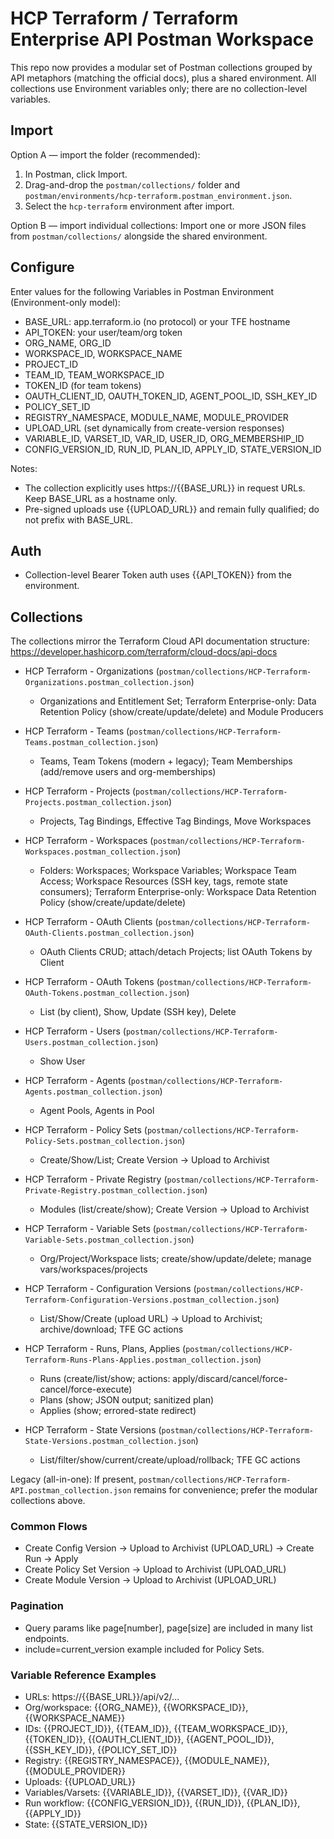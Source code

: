 # HCP Terraform / Terraform Enterprise API Postman Workspace

This repo now provides a modular set of Postman collections grouped by API metaphors (matching the official docs), plus a shared environment. All collections use Environment variables only; there are no collection-level variables.

## Import

Option A — import the folder (recommended):
1. In Postman, click Import.
2. Drag-and-drop the `postman/collections/` folder and `postman/environments/hcp-terraform.postman_environment.json`.
3. Select the `hcp-terraform` environment after import.

Option B — import individual collections: Import one or more JSON files from `postman/collections/` alongside the shared environment.

## Configure

Enter values for the following Variables in Postman Environment (Environment-only model):

- BASE_URL: app.terraform.io (no protocol) or your TFE hostname
- API_TOKEN: your user/team/org token
- ORG_NAME, ORG_ID
- WORKSPACE_ID, WORKSPACE_NAME
- PROJECT_ID
- TEAM_ID, TEAM_WORKSPACE_ID
- TOKEN_ID (for team tokens)
- OAUTH_CLIENT_ID, OAUTH_TOKEN_ID, AGENT_POOL_ID, SSH_KEY_ID
- POLICY_SET_ID
- REGISTRY_NAMESPACE, MODULE_NAME, MODULE_PROVIDER
- UPLOAD_URL (set dynamically from create-version responses)
- VARIABLE_ID, VARSET_ID, VAR_ID, USER_ID, ORG_MEMBERSHIP_ID
- CONFIG_VERSION_ID, RUN_ID, PLAN_ID, APPLY_ID, STATE_VERSION_ID

Notes:
- The collection explicitly uses https://{{BASE_URL}} in request URLs. Keep BASE_URL as a hostname only.
- Pre-signed uploads use {{UPLOAD_URL}} and remain fully qualified; do not prefix with BASE_URL.

## Auth

- Collection-level Bearer Token auth uses {{API_TOKEN}} from the environment.

## Collections

The collections mirror the Terraform Cloud API documentation structure: https://developer.hashicorp.com/terraform/cloud-docs/api-docs

- HCP Terraform - Organizations (`postman/collections/HCP-Terraform-Organizations.postman_collection.json`)
	- Organizations and Entitlement Set; Terraform Enterprise-only: Data Retention Policy (show/create/update/delete) and Module Producers

- HCP Terraform - Teams (`postman/collections/HCP-Terraform-Teams.postman_collection.json`)
	- Teams, Team Tokens (modern + legacy); Team Memberships (add/remove users and org-memberships)

- HCP Terraform - Projects (`postman/collections/HCP-Terraform-Projects.postman_collection.json`)
	- Projects, Tag Bindings, Effective Tag Bindings, Move Workspaces

- HCP Terraform - Workspaces (`postman/collections/HCP-Terraform-Workspaces.postman_collection.json`)
	- Folders: Workspaces; Workspace Variables; Workspace Team Access; Workspace Resources (SSH key, tags, remote state consumers); Terraform Enterprise-only: Workspace Data Retention Policy (show/create/update/delete)

- HCP Terraform - OAuth Clients (`postman/collections/HCP-Terraform-OAuth-Clients.postman_collection.json`)
	- OAuth Clients CRUD; attach/detach Projects; list OAuth Tokens by Client

- HCP Terraform - OAuth Tokens (`postman/collections/HCP-Terraform-OAuth-Tokens.postman_collection.json`)
	- List (by client), Show, Update (SSH key), Delete

- HCP Terraform - Users (`postman/collections/HCP-Terraform-Users.postman_collection.json`)
	- Show User

- HCP Terraform - Agents (`postman/collections/HCP-Terraform-Agents.postman_collection.json`)
	- Agent Pools, Agents in Pool

- HCP Terraform - Policy Sets (`postman/collections/HCP-Terraform-Policy-Sets.postman_collection.json`)
	- Create/Show/List; Create Version → Upload to Archivist

- HCP Terraform - Private Registry (`postman/collections/HCP-Terraform-Private-Registry.postman_collection.json`)
	- Modules (list/create/show); Create Version → Upload to Archivist

- HCP Terraform - Variable Sets (`postman/collections/HCP-Terraform-Variable-Sets.postman_collection.json`)
	- Org/Project/Workspace lists; create/show/update/delete; manage vars/workspaces/projects

- HCP Terraform - Configuration Versions (`postman/collections/HCP-Terraform-Configuration-Versions.postman_collection.json`)
	- List/Show/Create (upload URL) → Upload to Archivist; archive/download; TFE GC actions

- HCP Terraform - Runs, Plans, Applies (`postman/collections/HCP-Terraform-Runs-Plans-Applies.postman_collection.json`)
	- Runs (create/list/show; actions: apply/discard/cancel/force-cancel/force-execute)
	- Plans (show; JSON output; sanitized plan)
	- Applies (show; errored-state redirect)

- HCP Terraform - State Versions (`postman/collections/HCP-Terraform-State-Versions.postman_collection.json`)
	- List/filter/show/current/create/upload/rollback; TFE GC actions

Legacy (all-in-one): If present, `postman/collections/HCP-Terraform-API.postman_collection.json` remains for convenience; prefer the modular collections above.

### Common Flows

- Create Config Version → Upload to Archivist (UPLOAD_URL) → Create Run → Apply
- Create Policy Set Version → Upload to Archivist (UPLOAD_URL)
- Create Module Version → Upload to Archivist (UPLOAD_URL)

### Pagination

- Query params like page[number], page[size] are included in many list endpoints.
- include=current_version example included for Policy Sets.

### Variable Reference Examples

- URLs: https://{{BASE_URL}}/api/v2/...
- Org/workspace: {{ORG_NAME}}, {{WORKSPACE_ID}}, {{WORKSPACE_NAME}}
- IDs: {{PROJECT_ID}}, {{TEAM_ID}}, {{TEAM_WORKSPACE_ID}}, {{TOKEN_ID}}, {{OAUTH_CLIENT_ID}}, {{AGENT_POOL_ID}}, {{SSH_KEY_ID}}, {{POLICY_SET_ID}}
- Registry: {{REGISTRY_NAMESPACE}}, {{MODULE_NAME}}, {{MODULE_PROVIDER}}
- Uploads: {{UPLOAD_URL}}
- Variables/Varsets: {{VARIABLE_ID}}, {{VARSET_ID}}, {{VAR_ID}}
- Run workflow: {{CONFIG_VERSION_ID}}, {{RUN_ID}}, {{PLAN_ID}}, {{APPLY_ID}}
- State: {{STATE_VERSION_ID}}
